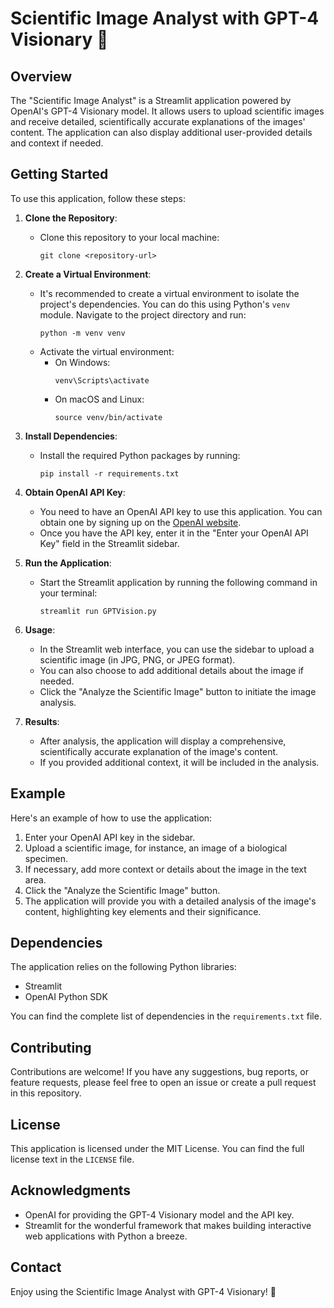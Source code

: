 # Scientific Image Analyst with GPT-4 Visionary 🌟

## Overview

The "Scientific Image Analyst" is a Streamlit application powered by OpenAI's GPT-4 Visionary model. It allows users to upload scientific images and receive detailed, scientifically accurate explanations of the images' content. The application can also display additional user-provided details and context if needed.

## Getting Started

To use this application, follow these steps:

1. **Clone the Repository**:
   - Clone this repository to your local machine:
     ```
     git clone <repository-url>
     ```

2. **Create a Virtual Environment**:
   - It's recommended to create a virtual environment to isolate the project's dependencies. You can do this using Python's `venv` module. Navigate to the project directory and run:
     ```
     python -m venv venv
     ```
   - Activate the virtual environment:
     - On Windows:
       ```
       venv\Scripts\activate
       ```
     - On macOS and Linux:
       ```
       source venv/bin/activate
       ```

3. **Install Dependencies**:
   - Install the required Python packages by running:
     ```
     pip install -r requirements.txt
     ```

4. **Obtain OpenAI API Key**:
   - You need to have an OpenAI API key to use this application. You can obtain one by signing up on the [OpenAI website](https://beta.openai.com/signup/).
   - Once you have the API key, enter it in the "Enter your OpenAI API Key" field in the Streamlit sidebar.

5. **Run the Application**:
   - Start the Streamlit application by running the following command in your terminal:
     ```
     streamlit run GPTVision.py
     ```

6. **Usage**:
   - In the Streamlit web interface, you can use the sidebar to upload a scientific image (in JPG, PNG, or JPEG format).
   - You can also choose to add additional details about the image if needed.
   - Click the "Analyze the Scientific Image" button to initiate the image analysis.

7. **Results**:
   - After analysis, the application will display a comprehensive, scientifically accurate explanation of the image's content.
   - If you provided additional context, it will be included in the analysis.

## Example

Here's an example of how to use the application:

1. Enter your OpenAI API key in the sidebar.
2. Upload a scientific image, for instance, an image of a biological specimen.
3. If necessary, add more context or details about the image in the text area.
4. Click the "Analyze the Scientific Image" button.
5. The application will provide you with a detailed analysis of the image's content, highlighting key elements and their significance.

## Dependencies

The application relies on the following Python libraries:

- Streamlit
- OpenAI Python SDK

You can find the complete list of dependencies in the `requirements.txt` file.

## Contributing

Contributions are welcome! If you have any suggestions, bug reports, or feature requests, please feel free to open an issue or create a pull request in this repository.

## License

This application is licensed under the MIT License. You can find the full license text in the `LICENSE` file.

## Acknowledgments

- OpenAI for providing the GPT-4 Visionary model and the API key.
- Streamlit for the wonderful framework that makes building interactive web applications with Python a breeze.

## Contact
Enjoy using the Scientific Image Analyst with GPT-4 Visionary! 🚀
